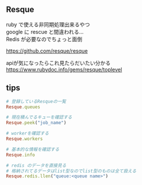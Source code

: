 Resque
---

ruby で使える非同期処理出来るやつ  
google に rescue と間違われる…  
Redis が必要なのでちょっと面倒

https://github.com/resque/resque

apiが気になったらこれ見たらだいたい分かる
https://www.rubydoc.info/gems/resque/toplevel

## tips

```ruby
# 登録しているResqueの一覧
Resque.queues

# 現在積んでるキューを確認する
Resque.peek("job_name")

# workerを確認する
Resque.workers

# 基本的な情報を確認する
Resque.info

# redis のデータを直接見る
# 格納されてるデータはlist型なのでlist型のものは全て扱える
Resque.redis.llen("queue:<queue name>")
```
